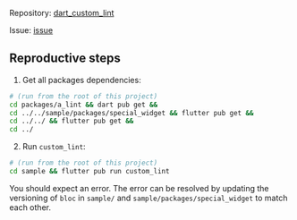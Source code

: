 Repository: [dart_custom_lint](https://github.com/invertase/dart_custom_lint)

Issue: [issue](https://github.com/invertase/dart_custom_lint/issues/102)

## Reproductive steps

1. Get all packages dependencies:

```sh
# (run from the root of this project)
cd packages/a_lint && dart pub get &&
cd ../../sample/packages/special_widget && flutter pub get &&
cd ../../ && flutter pub get &&
cd ../
```

2. Run `custom_lint`:

```sh
# (run from the root of this project)
cd sample && flutter pub run custom_lint
```

You should expect an error. The error can be resolved by updating the versioning of `bloc` in `sample/` and `sample/packages/special_widget` to match each other.
